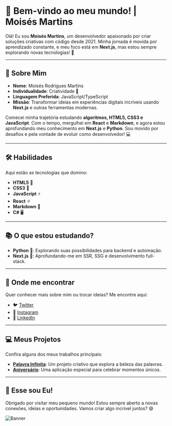 # 👋 Bem-vindo ao meu mundo! | Moisés Martins

Olá! Eu sou **Moisés Martins**, um desenvolvedor apaixonado por criar soluções criativas com código desde 2021. Minha jornada é movida por aprendizado constante, e meu foco está em **Next.js**, mas estou sempre explorando novas tecnologias! 🚀

---

## 🌟 Sobre Mim

- **Nome**: Moisés Rodrigues Martins
- **Individualidade**: Criatividade 🎨
- **Linguagem Preferida**: JavaScript/TypeScript
- **Missão**: Transformar ideias em experiências digitais incríveis usando **Next.js** e outras ferramentas modernas.

Comecei minha trajetória estudando **algoritmos, HTML5, CSS3 e JavaScript**. Com o tempo, mergulhei em **React** e **Markdown**, e agora estou aprofundando meu conhecimento em **Next.js** e **Python**. Sou movido por desafios e pela vontade de evoluir como desenvolvedor! 💻

---

## 🛠️ Habilidades

Aqui estão as tecnologias que domino:

- **HTML5** 📄
- **CSS3** 🎨
- **JavaScript** ⚡
- **React** ⚛️
- **Markdown** 📝
- **C#** 🖥️

---

## 📚 O que estou estudando?

- **Python** 🐍: Explorando suas possibilidades para backend e automação.
- **Next.js** 🚀: Aprofundando-me em SSR, SSG e desenvolvimento full-stack.

---

## 📍 Onde me encontrar

Quer conhecer mais sobre mim ou trocar ideias? Me encontre aqui:

- 🐦 [Twitter](https://twitter.com/MoisesM45618859)
- 📸 [Instagram](https://www.instagram.com/moisesrmartins/)
- 💼 [LinkedIn](https://www.linkedin.com/in/moises-rodrigues-martins-202459229/)

---

## 💻 Meus Projetos

Confira alguns dos meus trabalhos principais:

- **[Palavra Infinita](https://palavrainfinita.vercel.app/)**: Um projeto criativo que explora a beleza das palavras.
- **[Aniversário](https://meu-seu-nosso-aniversario.vercel.app/)**: Uma aplicação especial para celebrar momentos únicos.

---

## 🎉 Esse sou Eu!

Obrigado por visitar meu pequeno mundo! Estou sempre aberto a novas conexões, ideias e oportunidades. Vamos criar algo incrível juntos? 😄

![Banner](https://i.imgur.com/K54Li4A.png)
